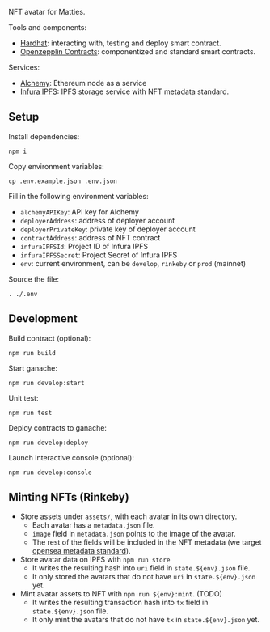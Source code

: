 NFT avatar for Matties.

Tools and components:

- [Hardhat](https://hardhat.org/): interacting with, testing and deploy smart contract.
- [Openzepplin Contracts](https://github.com/OpenZeppelin/openzeppelin-contracts): componentized and standard smart contracts.

Services:

- [Alchemy](https://www.alchemy.com/): Ethereum node as a service
- [Infura IPFS](https://infura.io/product/ipfs): IPFS storage service with NFT metadata standard.

## Setup

Install dependencies:

```
npm i
```

Copy environment variables:

```
cp .env.example.json .env.json
```

Fill in the following environment variables:

- `alchemyAPIKey`: API key for Alchemy
- `deployerAddress`: address of deployer account
- `deployerPrivateKey`: private key of deployer account
- `contractAddress`: address of NFT contract
- `infuraIPFSId`: Project ID of Infura IPFS
- `infuraIPFSSecret`: Project Secret of Infura IPFS
- `env`: current environment, can be `develop`, `rinkeby` or `prod` (mainnet)

Source the file:

```
. ./.env
```

## Development

Build contract (optional):

```
npm run build
```

Start ganache:

```
npm run develop:start
```

Unit test:

```
npm run test
```

Deploy contracts to ganache:

```
npm run develop:deploy
```

Launch interactive console (optional):

```
npm run develop:console
```

## Minting NFTs (Rinkeby)

- Store assets under `assets/`, with each avatar in its own directory.
  - Each avatar has a `metadata.json` file.
  - `image` field in `metadata.json` points to the image of the avatar.
  - The rest of the fields will be included in the NFT metadata (we target [opensea metadata standard](https://docs.opensea.io/docs/metadata-standards)).
- Store avatar data on IPFS with `npm run store`
  - It writes the resulting hash into `uri` field in `state.${env}.json` file.
  - It only stored the avatars that do not have `uri` in `state.${env}.json` yet.
- Mint avatar assets to NFT with `npm run ${env}:mint`. (TODO)
  - It writes the resulting transaction hash into `tx` field in `state.${env}.json` file.
  - It only mint the avatars that do not have `tx` in `state.${env}.json` yet.
